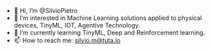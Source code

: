 - 👋 Hi, I’m @SilvioPietro
- 👀 I’m interested in Machine Learning solutions applied to physical devices, TinyML, IOT, Agentive Technology.
- 🌱 I’m currently learning TinyML, Deep and Reinforcement learning.
- 📫 How to reach me: silvio.m@tuta.io

<!---
SilvioPietro/SilvioPietro is a ✨ special ✨ repository because its `README.md` (this file) appears on your GitHub profile.
You can click the Preview link to take a look at your changes.
--->
